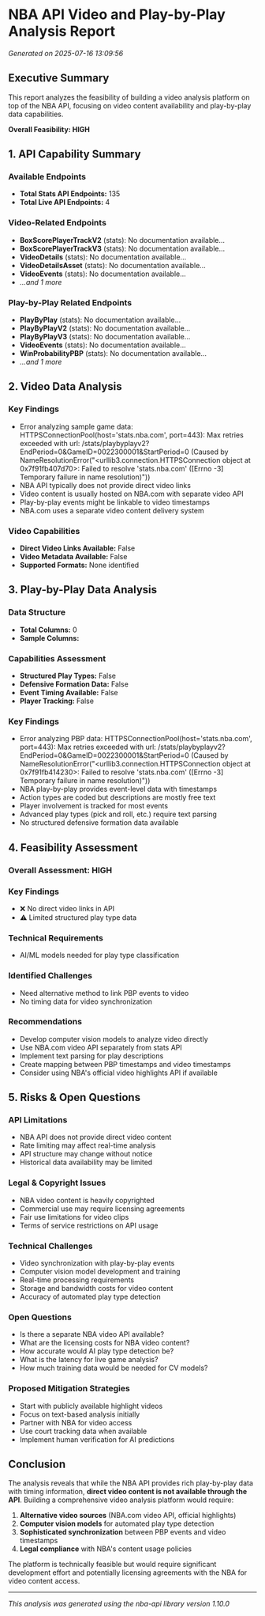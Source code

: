 # NBA API Video and Play-by-Play Analysis Report

*Generated on 2025-07-16 13:09:56*

## Executive Summary

This report analyzes the feasibility of building a video analysis platform on top of the NBA API, focusing on video content availability and play-by-play data capabilities.

**Overall Feasibility: HIGH**

## 1. API Capability Summary

### Available Endpoints
- **Total Stats API Endpoints:** 135
- **Total Live API Endpoints:** 4

### Video-Related Endpoints
- **BoxScorePlayerTrackV2** (stats): No documentation available...
- **BoxScorePlayerTrackV3** (stats): No documentation available...
- **VideoDetails** (stats): No documentation available...
- **VideoDetailsAsset** (stats): No documentation available...
- **VideoEvents** (stats): No documentation available...
- *...and 1 more*

### Play-by-Play Related Endpoints  
- **PlayByPlay** (stats): No documentation available...
- **PlayByPlayV2** (stats): No documentation available...
- **PlayByPlayV3** (stats): No documentation available...
- **VideoEvents** (stats): No documentation available...
- **WinProbabilityPBP** (stats): No documentation available...
- *...and 1 more*

## 2. Video Data Analysis

### Key Findings
- Error analyzing sample game data: HTTPSConnectionPool(host='stats.nba.com', port=443): Max retries exceeded with url: /stats/playbyplayv2?EndPeriod=0&GameID=0022300001&StartPeriod=0 (Caused by NameResolutionError("<urllib3.connection.HTTPSConnection object at 0x7f91fb407d70>: Failed to resolve 'stats.nba.com' ([Errno -3] Temporary failure in name resolution)"))
- NBA API typically does not provide direct video links
- Video content is usually hosted on NBA.com with separate video API
- Play-by-play events might be linkable to video timestamps
- NBA.com uses a separate video content delivery system

### Video Capabilities
- **Direct Video Links Available:** False
- **Video Metadata Available:** False
- **Supported Formats:** None identified

## 3. Play-by-Play Data Analysis

### Data Structure
- **Total Columns:** 0
- **Sample Columns:** 

### Capabilities Assessment
- **Structured Play Types:** False
- **Defensive Formation Data:** False
- **Event Timing Available:** False
- **Player Tracking:** False

### Key Findings
- Error analyzing PBP data: HTTPSConnectionPool(host='stats.nba.com', port=443): Max retries exceeded with url: /stats/playbyplayv2?EndPeriod=0&GameID=0022300001&StartPeriod=0 (Caused by NameResolutionError("<urllib3.connection.HTTPSConnection object at 0x7f91fb414230>: Failed to resolve 'stats.nba.com' ([Errno -3] Temporary failure in name resolution)"))
- NBA play-by-play provides event-level data with timestamps
- Action types are coded but descriptions are mostly free text
- Player involvement is tracked for most events
- Advanced play types (pick and roll, etc.) require text parsing
- No structured defensive formation data available

## 4. Feasibility Assessment

### Overall Assessment: **HIGH**

### Key Findings
- ❌ No direct video links in API
- ⚠️ Limited structured play type data

### Technical Requirements
- AI/ML models needed for play type classification

### Identified Challenges
- Need alternative method to link PBP events to video
- No timing data for video synchronization

### Recommendations
- Develop computer vision models to analyze video directly
- Use NBA.com video API separately from stats API
- Implement text parsing for play descriptions
- Create mapping between PBP timestamps and video timestamps
- Consider using NBA's official video highlights API if available

## 5. Risks & Open Questions

### API Limitations
- NBA API does not provide direct video content
- Rate limiting may affect real-time analysis
- API structure may change without notice
- Historical data availability may be limited

### Legal & Copyright Issues
- NBA video content is heavily copyrighted
- Commercial use may require licensing agreements
- Fair use limitations for video clips
- Terms of service restrictions on API usage

### Technical Challenges
- Video synchronization with play-by-play events
- Computer vision model development and training
- Real-time processing requirements
- Storage and bandwidth costs for video content
- Accuracy of automated play type detection

### Open Questions
- Is there a separate NBA video API available?
- What are the licensing costs for NBA video content?
- How accurate would AI play type detection be?
- What is the latency for live game analysis?
- How much training data would be needed for CV models?

### Proposed Mitigation Strategies
- Start with publicly available highlight videos
- Focus on text-based analysis initially
- Partner with NBA for video access
- Use court tracking data when available
- Implement human verification for AI predictions

## Conclusion

The analysis reveals that while the NBA API provides rich play-by-play data with timing information, **direct video content is not available through the API**. Building a comprehensive video analysis platform would require:

1. **Alternative video sources** (NBA.com video API, official highlights)
2. **Computer vision models** for automated play type detection
3. **Sophisticated synchronization** between PBP events and video timestamps
4. **Legal compliance** with NBA's content usage policies

The platform is technically feasible but would require significant development effort and potentially licensing agreements with the NBA for video content access.

---

*This analysis was generated using the nba-api library version 1.10.0*
